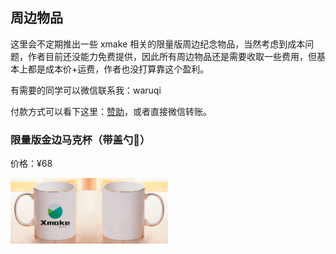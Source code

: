 ## 周边物品

这里会不定期推出一些 xmake 相关的限量版周边纪念物品，当然考虑到成本问题，作者目前还没能力免费提供，因此所有周边物品还是需要收取一些费用，但基本上都是成本价+运费，作者也没打算靠这个盈利。

有需要的同学可以微信联系我：waruqi

付款方式可以看下这里：[赞助](https://xmake.io/#/zh-cn/about/sponsor)，或者直接微信转账。

### 限量版金边马克杯（带盖勺🥄）

价格：¥68

<img src="/assets/img/xmake-cup.jpeg" width="50%" height="50%">
